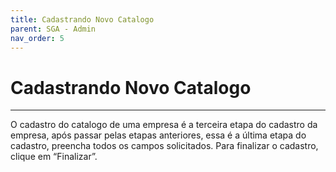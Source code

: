 ```yaml
---
title: Cadastrando Novo Catalogo
parent: SGA - Admin
nav_order: 5
---
```


# Cadastrando Novo Catalogo
---

O cadastro do catalogo de uma empresa é a terceira etapa do cadastro da empresa, após passar pelas etapas anteriores, essa é a última etapa do cadastro, preencha todos os campos solicitados. Para finalizar o cadastro, clique em “Finalizar”.


